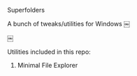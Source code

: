 
Superfolders

A bunch of tweaks/utilities for Windows
￼

￼

Utilities included in this repo:
1. Minimal File Explorer

